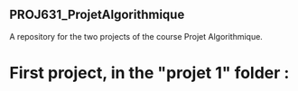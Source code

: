 ## PROJ631_ProjetAlgorithmique
A repository for the two projects of the course Projet Algorithmique.

# First project, in the "projet 1" folder :
